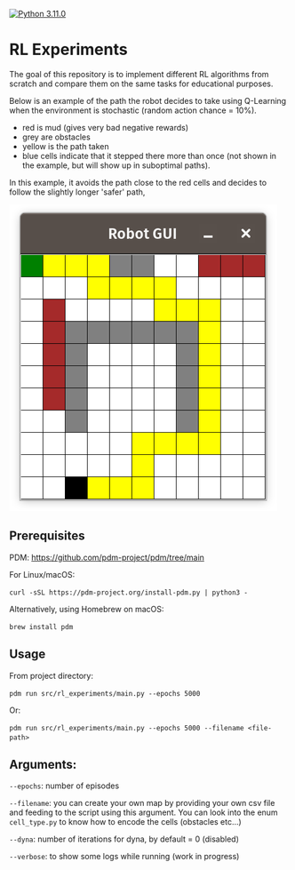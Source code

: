[![Python 3.11.0](https://img.shields.io/badge/python-3.11.0-blue.svg)](https://www.python.org/downloads/release/python-3120/)
# RL Experiments
The goal of this repository is to implement different RL algorithms from scratch and compare them on the same tasks for educational purposes.

Below is an example of the path the robot decides to take using Q-Learning
when the environment is stochastic (random action chance = 10%).
- red is mud (gives very bad negative rewards)
- grey are obstacles
- yellow is the path taken
- blue cells indicate that it stepped there more than once (not shown in the example, but will show up in suboptimal paths).

In this example, it avoids the
path close to the red cells and decides to follow the slightly longer 'safer' path, 

![demo_q_learner.png](images%2Fdemo_q_learner.png)

## Prerequisites 
PDM: https://github.com/pdm-project/pdm/tree/main

For Linux/macOS:

```curl -sSL https://pdm-project.org/install-pdm.py | python3 -```

Alternatively, using Homebrew on macOS:

```brew install pdm```

## Usage
From project directory:

`
pdm run src/rl_experiments/main.py --epochs 5000 
`

Or:

`
pdm run src/rl_experiments/main.py --epochs 5000 --filename <file-path>
`

## Arguments:

`--epochs`: number of episodes

`--filename`: you can create your own map by providing your own csv file and 
feeding to the script using this argument. You can look into the enum `cell_type.py` to know how
to encode the cells (obstacles etc...)

`--dyna`: number of iterations for dyna, by default = 0 (disabled)

`--verbose`: to show some logs while running (work in progress)




